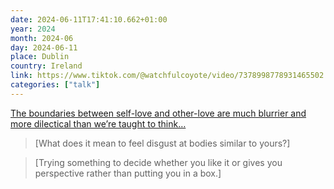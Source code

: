 ```yaml
---
date: 2024-06-11T17:41:10.662+01:00
year: 2024
month: 2024-06
day: 2024-06-11
place: Dublin
country: Ireland
link: https://www.tiktok.com/@watchfulcoyote/video/7378998778931465502
categories: ["talk"]
---
```

[The boundaries between self-love and other-love are much blurrier and more dilectical than we’re taught to think…](https://www.tiktok.com/@watchfulcoyote/video/7378998778931465502)

> [What does it mean to feel disgust at bodies similar to yours?]

> [Trying something to decide whether you like it or gives you perspective rather than putting you in a box.]
